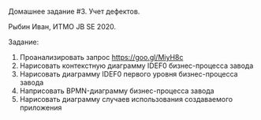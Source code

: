 Домашнее задание #3. Учет дефектов.

Рыбин Иван, ИТМО JB SE 2020.

Задание:
  1. Проанализировать запрос https://goo.gl/MiyH8c
  2. Нарисовать контекстную диаграмму IDEF0 бизнес-процесса завода
  3. Нарисовать диаграмму IDEF0 первого уровня бизнес-процесса завода
  4. Наприсовать BPMN-диаграмму бизнес-процесса завода
  5. Нарисовать диаграмму случаев использования создаваемого приложения
  
 
